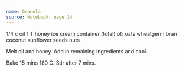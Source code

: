 ```yaml
---
name: Granola
source: Notebook, page 14
---
```


1/4 c oil
1 T honey
ice cream container (total) of:
oats
wheatgerm
bran
coconut
sunflower seeds
nuts

Melt oil and honey.  Add in remaining ingredients and cool.

Bake 15 mins 180 C.  Stir after 7 mins.  

